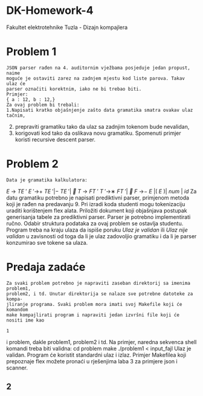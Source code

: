 # DK-Homework-4
Fakultet elektrotehnike Tuzla - Dizajn kompajlera

# Problem 1

```
JSON parser rađen na 4. auditornim vježbama posjeduje jedan propust, naime
moguće je ostaviti zarez na zadnjem mjestu kod liste parova. Takav ulaz će
parser označiti korektnim, iako ne bi trebao biti.
Primjer:
{ a : 12, b : 12,}
Za ovaj problem bi trebali:
1.Napisati kratko objašnjenje zašto data gramatika smatra ovakav ulaz
tačnim,
```
2. prepraviti gramatiku tako da ulaz sa zadnjim tokenom bude nevalidan,
3. korigovati kod tako da oslikava novu gramatiku.
Spomenuti primjer koristi recursive descent parser.

# Problem 2

```
Data je gramatika kalkulatora:
```
_E_ → _TE_ ′
_E_ ′→+ _TE_ ′|− _TE_ ′| _
T_ → _FT_ ′
_T_ ′→∗ _FT_ ′| _
F_ →− _E_ |( _E_ )| _num_ | _id_
Za datu gramatiku potrebno je napisati prediktivni parser, primjenom metoda
koji je rađen na predavanju 9.
Pri izradi koda studenti mogu tokenizaciju uraditi korištenjem flex alata. Priložiti
dokument koji objašnjava postupak generisanja tabele za prediktivni parser.
Parser je potrebno implementirati ručno. Odabir struktura podataka za ovaj
problem se ostavlja studentu. Program treba na kraju ulaza da ispiše poruku
_Ulaz je validan_ ili _Ulaz nije validan_ u zavisnosti od toga da li je ulaz zadovoljio
gramatiku i da li je parser konzumirao sve tokene sa ulaza.

# Predaja zadaće

```
Za svaki problem potrebno je napraviti zaseban direktorij sa imenima problem1,
problem2, i td. Unutar direktorija se nalaze sve potrebne datoteke za kompa-
jliranje programa. Svaki problem mora imati svoj Makefile koji će komandom
make kompajlirati program i napraviti jedan izvršni file koji će nositi ime kao
```
```
1
```

i problem, dakle problem1, problem2 i td. Na primjer, naredna sekvenca shell
komandi treba biti validna:
cd problem
make
./problem1 < input_fajl
Ulaz je validan.
Program će koristit standardni ulaz i izlaz. Primjer Makefilea koji prepoznaje
flex možete pronaći u rješenjima laba 3 za primjere json i scanner.

## 2


